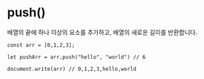 # push\(\)

배열의 끝에 하나 이상의 요소를 추가하고, 배열의 새로운 길이를 반환합니다.

```text
const arr = [0,1,2,3];

let pushArr = arr.push("hello", "world") // 6

document.write(arr) // 0,1,2,3,hello,world
```




